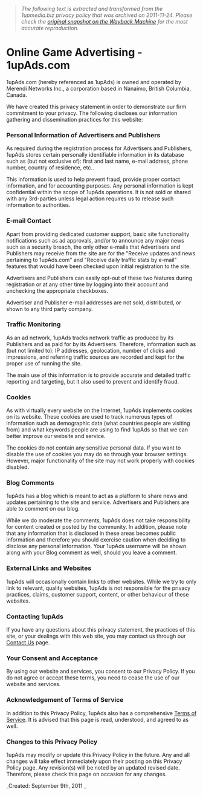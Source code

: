 > *The following text is extracted and transformed from the 1upmedia.biz privacy policy that was archived on 2011-11-24. Please check the [original snapshot on the Wayback Machine](https://web.archive.org/web/20111124013905id_/http%3A//www.1upads.com/privacy) for the most accurate reproduction.*

# Online Game Advertising - 1upAds.com

1upAds.com (hereby referenced as 1upAds) is owned and operated by Merendi Networks Inc., a corporation based in Nanaimo, British Columbia, Canada. 

We have created this privacy statement in order to demonstrate our firm commitment to your privacy. The following discloses our information gathering and dissemination practices for this website: 

### Personal Information of Advertisers and Publishers

As required during the registration process for Advertisers and Publishers, 1upAds stores certain personally identifiable information in its database such as (but not exclusive of): first and last name, e-mail address, phone number, country of residence, etc.. 

This information is used to help prevent fraud, provide proper contact information, and for accounting purposes. Any personal information is kept confidential within the scope of 1upAds operations. It is not sold or shared with any 3rd-parties unless legal action requires us to release such information to authorities. 

### E-mail Contact

Apart from providing dedicated customer support, basic site functionality notifications such as ad approvals, and/or to announce any major news such as a security breach, the only other e-mails that Advertisers and Publishers may receive from the site are for the "Receive updates and news pertaining to 1upAds.com" and "Receive daily traffic stats by e-mail" features that would have been checked upon initial registration to the site. 

Advertisers and Publishers can easily opt-out of these two features during registration or at any other time by logging into their account and unchecking the appropriate checkboxes. 

Advertiser and Publisher e-mail addresses are not sold, distributed, or shown to any third party company. 

### Traffic Monitoring

As an ad network, 1upAds tracks network traffic as produced by its Publishers and as paid for by its Advertisers. Therefore, information such as (but not limited to): IP addresses, geolocation, number of clicks and impressions, and referring traffic sources are recorded and kept for the proper use of running the site.

The main use of this information is to provide accurate and detailed traffic reporting and targeting, but it also used to prevent and identify fraud. 

### Cookies

As with virtually every website on the Internet, 1upAds implements cookies on its website. These cookies are used to track numerous types of information such as demographic data (what countries people are visiting from) and what keywords people are using to find 1upAds so that we can better improve our website and service. 

The cookies do not contain any sensitive personal data. If you want to disable the use of cookies you may do so through your browser settings. However, major functionality of the site may not work properly with cookies disabled. 

### Blog Comments

1upAds has a blog which is meant to act as a platform to share news and updates pertaining to the site and service. Advertisers and Publishers are able to comment on our blog. 

While we do moderate the comments, 1upAds does not take responsibility for content created or posted by the community. In addition, please note that any information that is disclosed in these areas becomes public information and therefore you should exercise caution when deciding to disclose any personal information. Your 1upAds username will be shown along with your Blog comment as well, should you leave a comment. 

### External Links and Websites

1upAds will occasionally contain links to other websites. While we try to only link to relevant, quality websites, 1upAds is not responsible for the privacy practices, claims, customer support, content, or other behaviour of these websites. 

### Contacting 1upAds

If you have any questions about this privacy statement, the practices of this site, or your dealings with this web site, you may contact us through our [Contact Us](https://web.archive.org/contact/) page. 

### Your Consent and Acceptance

By using our website and services, you consent to our Privacy Policy. If you do not agree or accept these terms, you need to cease the use of our website and services. 

### Acknowledgement of Terms of Service

In addition to this Privacy Policy, 1upAds also has a comprehensive [Terms of Service](https://web.archive.org/terms/). It is advised that this page is read, understood, and agreed to as well. 

### Changes to this Privacy Policy

1upAds may modify or update this Privacy Policy in the future. Any and all changes will take effect immediately upon their posting on this Privacy Policy page. Any revision(s) will be noted by an updated revised date. Therefore, please check this page on occasion for any changes. 

_Created: September 9th, 2011 _
